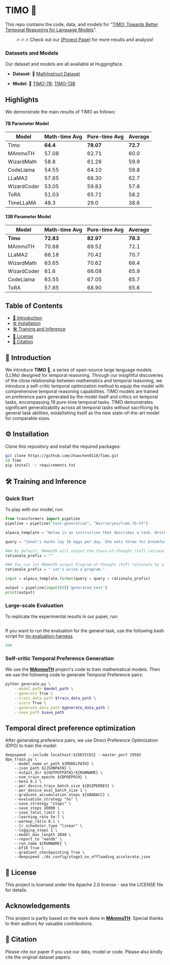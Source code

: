 # **TIMO** 🌱
This repo contains the code, data, and models for "[TIMO: Towards Better Temporal Reasoning for Language Models](https://arxiv.org/pdf/2309.05653.pdf)”.

<div align="center">
 🔥 🔥 🔥 Check out our <a href = "https://tiger-ai-lab.github.io/MAmmoTH/">[Project Page]</a> for more results and analysis!
</div>

### Datasets and Models
Our dataset and models are all available at Huggingface.

- **Dataset**: 🤗 [MathInstruct Dataset](https://huggingface.co/datasets/TIGER-Lab/MathInstruct)

- **Model**: 🌱 [TIMO-7B](https://huggingface.co/Warrieryes/timo-7b-hf); [TIMO-13B](https://huggingface.co/Warrieryes/timo-13b-hf)

## Highlights
We demonstrate the main results of TIMO as follows:

#### 7B Parameter Model

| Model       | Math-time Avg | Pure-time Avg | Average  |
| ----------- | ------------- | ------------- | -------- |
| Timo        | **64.4**      | **78.07**     | **72.7** |
| MAmmoTH     | 57.08         | 62.71         | 60.0     |
| WizardMath  | 58.8          | 61.26         | 59.9     |
| CodeLlama   | 54.55         | 64.10         | 59.8     |
| LLaMA2      | 57.65         | 66.30         | 62.7     |
| WizardCoder | 53.05         | 59.83         | 57.8     |
| ToRA        | 51.03         | 65.71         | 58.2     |
| TimeLLaMA   | 48.3          | 29.0          | 38.6     |

#### 13B Parameter Model

| Model       | Math-time Avg | Pure-time Avg | Average  |
| ----------- | ------------- | ------------- | -------- |
| **Timo**    | **72.83**     | **82.97**     | **78.3** |
| MAmmoTH     | 70.68         | 69.52         | 72.1     |
| LLaMA2      | 66.18         | 70.42         | 70.7     |
| WizardMath  | 63.65         | 70.62         | 68.4     |
| WizardCoder | 61.6          | 66.08         | 65.9     |
| CodeLlama   | 63.55         | 67.05         | 65.7     |
| ToRA        | 57.85         | 68.90         | 65.6     |

## **Table of Contents**

- [📌 Introduction](#introduction)
- [⚙️ Installation](#installation)
- [🛠️ Training and Inference](#training-and-inference)
- [📜 License](#license)
- [📖 Citation](#citation)

## 📌 **Introduction**
We introduce **TIMO** 🌱, a series of open-source large language models (LLMs) designed for temporal reasoning. Through our insightful discoveries of the close relationship between mathematics and temporal reasoning, we introduce a self-critic temporal optimization method to equip the model with comprehensive temporal reasoning capabilities. TIMO models are trained on preference pairs generated by the model itself and critics on temporal tasks, encompassing 19 pure-time temporal tasks. TIMO demonstrates significant generalizability across all temporal tasks without sacrificing its general task abilities, establishing itself as the new state-of-the-art model for comparable sizes.

## ⚙️ **Installation**

Clone this repository and install the required packages:

```bash
git clone https://github.com/zhaochen0110/Timo.git
cd Timo
pip install -r requirements.txt
```

## 🛠️ **Training and Inference**

### **Quick Start**
To play with our model, run:

```python
from transformers import pipeline
pipeline = pipeline("text-generation", "Warrieryes/timo-7b-hf")

alpaca_template = "Below is an instruction that describes a task. Write a response that appropriately completes the request.\n### Instruction:\n{query}\n\n### Response:"

query = "Janet's ducks lay 16 eggs per day. She eats three for breakfast every morning and bakes muffins for her friends every day with four. She sells the remainder at the farmers' market daily for $2 per fresh duck egg. How much in dollars does she make every day at the farmers' market?"

### By default, MAmmoTH will output the Chain-of-thought (CoT) rationale
rationale_prefix = ""

### You can let MAmmoTH output Program-of-thought (PoT) rationale by simply adding
rationale_prefix = " Let's write a program."

input = alpaca_template.format(query = query + rationale_prefix)

output = pipeline(input)[0]['generated_text']
print(output)
```

### **Large-scale Evaluation**

To replicate the experimental results in our paper, run:

```bash

```

If you want to run the evaluation for the general task, use the following bash script for [lm-evaluation-harness](https://github.com/EleutherAI/lm-evaluation-harness).

```bash
### 
```

### **Self-critic Temporal Preference Generation**

We use the **[MAmmoTH](https://github.com/TIGER-AI-Lab/MAmmoTH)** project's code to train mathematical models. Then we use the following code to generate Temporal Preference pairs:

```bash
python generate.py \
    --model_path $model_path \
    --generate True \
    --train_data_path $train_data_path \
    --score True \
    --generate_data_path $generate_data_path \
    --save_path $save_path
```

## Temporal direct preference optimization

After generating preference pairs, we use Direct Preference Optimization (DPO) to train the model:
```
deepspeed --include localhost:${DEVICES} --master_port 29502 dpo_train.py \
    --model_name_or_path ${MODELPATH} \
    --json_path ${JSONPATH} \
    --output_dir ${OUTPUTPATH}/${RUNNAME} \
    --num_train_epochs ${DPOEPOCH} \
    --beta 0.1 \
    --per_device_train_batch_size ${BSZPERDEV} \
    --per_device_eval_batch_size 1 \
    --gradient_accumulation_steps ${GRADACC} \
    --evaluation_strategy "no" \
    --save_strategy "steps" \
    --save_steps 10000 \
    --save_total_limit 1 \
    --learning_rate 5e-7 \
    --warmup_ratio 0.1 \
    --lr_scheduler_type "linear" \
    --logging_steps 1 \
    --model_max_length 2048 \
    --report_to "wandb" \
    --run_name ${RUNNAME} \
    --bf16 True \
    --gradient_checkpointing True \
    --deepspeed ./ds_config/stage3_no_offloading_accelerate.json
```

## 📜 License

This project is licensed under the Apache 2.0 license - see the LICENSE file for details.

## Acknowledgements

This project is partly based on the work done in **[MAmmoTH](https://github.com/TIGER-AI-Lab/MAmmoTH)**. Special thanks to their authors for valuable contributions.


## **📖 Citation**

Please cite our paper if you use our data, model or code. Please also kindly cite the original dataset papers. 

```

```
